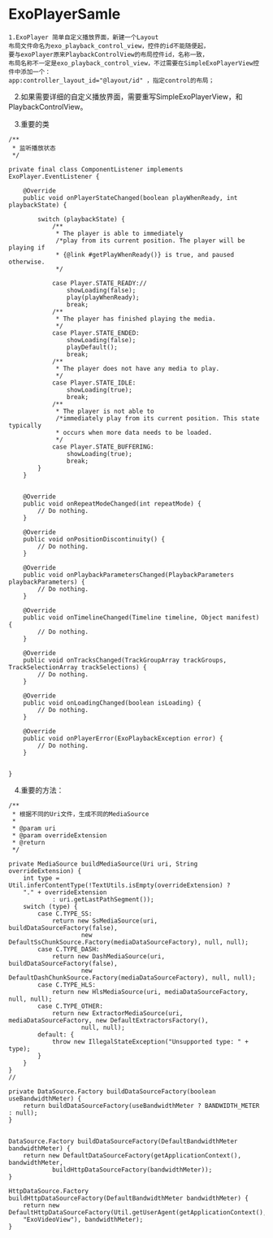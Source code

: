 # ExoPlayerSamle
    1.ExoPlayer 简单自定义播放界面，新建一个Layout 
    布局文件命名为exo_playback_control_view，控件的id不能随便起，
    要与exoPlayer原来PlaybackControlView的布局控件id，名称一致，
    布局名称不一定是exo_playback_control_view，不过需要在SimpleExoPlayerView控件中添加一个： 
    app:controller_layout_id="@layout/id" ，指定control的布局；

    2.如果需要详细的自定义播放界面，需要重写SimpleExoPlayerView，和PlaybackControlView。
    
    3.重要的类
    
    /**
     * 监听播放状态
     */
     
    private final class ComponentListener implements ExoPlayer.EventListener {
    
        @Override
        public void onPlayerStateChanged(boolean playWhenReady, int playbackState) {
        
            switch (playbackState) {
                /**
                 * The player is able to immediately 
                 /*play from its current position. The player will be playing if
                 * {@link #getPlayWhenReady()} is true, and paused otherwise.
                 */
                 
                case Player.STATE_READY://
                    showLoading(false);
                    play(playWhenReady);
                    break;
                /**
                 * The player has finished playing the media.
                 */
                case Player.STATE_ENDED:
                    showLoading(false);
                    playDefault();
                    break;
                /**
                 * The player does not have any media to play.
                 */
                case Player.STATE_IDLE:
                    showLoading(true);
                    break;
                /**
                 * The player is not able to 
                 /*immediately play from its current position. This state typically
                 * occurs when more data needs to be loaded.
                 */
                case Player.STATE_BUFFERING:
                    showLoading(true);
                    break;
            }
        }


        @Override
        public void onRepeatModeChanged(int repeatMode) {
            // Do nothing.
        }

        @Override
        public void onPositionDiscontinuity() {
            // Do nothing.
        }

        @Override
        public void onPlaybackParametersChanged(PlaybackParameters playbackParameters) {
            // Do nothing.
        }

        @Override
        public void onTimelineChanged(Timeline timeline, Object manifest) {
            // Do nothing.
        }

        @Override
        public void onTracksChanged(TrackGroupArray trackGroups, TrackSelectionArray trackSelections) {
            // Do nothing.
        }

        @Override
        public void onLoadingChanged(boolean isLoading) {
            // Do nothing.
        }

        @Override
        public void onPlayerError(ExoPlaybackException error) {
            // Do nothing.
        }


    }
    4.重要的方法：
    
    /**
     * 根据不同的Uri文件，生成不同的MediaSource
     *
     * @param uri
     * @param overrideExtension
     * @return
     */
     
    private MediaSource buildMediaSource(Uri uri, String overrideExtension) {
        int type = Util.inferContentType(!TextUtils.isEmpty(overrideExtension) ? 
        "." + overrideExtension
                : uri.getLastPathSegment());
        switch (type) {
            case C.TYPE_SS:
                return new SsMediaSource(uri, buildDataSourceFactory(false),
                        new DefaultSsChunkSource.Factory(mediaDataSourceFactory), null, null);
            case C.TYPE_DASH:
                return new DashMediaSource(uri, buildDataSourceFactory(false),
                        new DefaultDashChunkSource.Factory(mediaDataSourceFactory), null, null);
            case C.TYPE_HLS:
                return new HlsMediaSource(uri, mediaDataSourceFactory, null, null);
            case C.TYPE_OTHER:
                return new ExtractorMediaSource(uri, mediaDataSourceFactory, new DefaultExtractorsFactory(),
                        null, null);
            default: {
                throw new IllegalStateException("Unsupported type: " + type);
            }
        }
    }
    //

    private DataSource.Factory buildDataSourceFactory(boolean useBandwidthMeter) {
        return buildDataSourceFactory(useBandwidthMeter ? BANDWIDTH_METER : null);
    }


    DataSource.Factory buildDataSourceFactory(DefaultBandwidthMeter bandwidthMeter) {
        return new DefaultDataSourceFactory(getApplicationContext(), bandwidthMeter,
                buildHttpDataSourceFactory(bandwidthMeter));
    }

    HttpDataSource.Factory buildHttpDataSourceFactory(DefaultBandwidthMeter bandwidthMeter) {
        return new DefaultHttpDataSourceFactory(Util.getUserAgent(getApplicationContext(),
        "ExoVideoView"), bandwidthMeter);
    }


